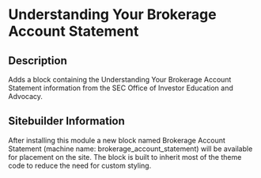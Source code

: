 # Understanding Your Brokerage Account Statement

## Description
Adds a block containing the Understanding Your Brokerage Account Statement information from the SEC Office of Investor Education and Advocacy.

## Sitebuilder Information
After installing this module a new block named Brokerage Account Statement (machine name: brokerage_account_statement) will be available for placement on the site. The block is built to inherit most of the theme code to reduce the need for custom styling. 
